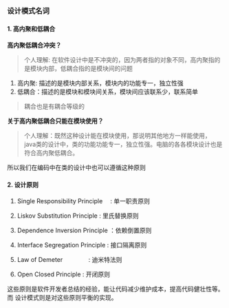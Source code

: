 ### 设计模式名词


#### 1. 高内聚和低耦合

**高内聚低耦合冲突？**

> 个人理解: 在软件设计中是不冲突的，因为两者指的对象不同，高内聚指的是模块内部，低耦合指的是模块间的问题

1. 高内聚: 描述的是模块内部关系，模块内的功能专一，独立性强
2. 低耦合：描述的是模块和模块间关系，模块间应该联系少，联系简单

> 耦合也是有耦合等级的

**关于高内聚低耦合只能在模块使用？**
> 个人理解：既然这种设计能在模块使用，那说明其他地方一样能使用，
java类的设计中，类的功能功能专一，独立性强。电脑的各各模块设计也是符合高内聚低耦合。

所以我们在编码中在类的设计中也可以遵循这种原则

#### 2. 设计原则
1. Single Responsibility Principle　 : 单一职责原则

2. Liskov Substitution Principle     : 里氏替换原则

3. Dependence Inversion Principle ：依赖倒置原则

4. Interface Segregation Principle  : 接口隔离原则

5. Law of Demeter　　　　           : 迪米特法则

6. Open Closed Principle               : 开闭原则

这些原则是软件开发者总结的经验，能让代码减少维护成本，提高代码健壮性等。而
设计模式则是对这些原则平衡的实现。

